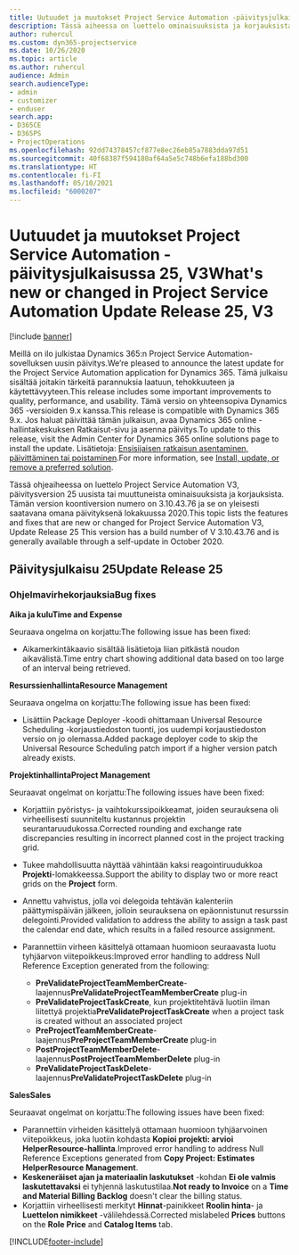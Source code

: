 ```yaml
---
title: Uutuudet ja muutokset Project Service Automation -päivitysjulkaisussa 25, V3
description: Tässä aiheessa on luettelo ominaisuuksista ja korjauksista, jotka ovat käytettävissä Project Service Automation -päivitysjulkaisussa 25, V3.
author: ruhercul
ms.custom: dyn365-projectservice
ms.date: 10/26/2020
ms.topic: article
ms.author: ruhercul
audience: Admin
search.audienceType:
- admin
- customizer
- enduser
search.app:
- D365CE
- D365PS
- ProjectOperations
ms.openlocfilehash: 92dd74378457cf877e8ec26eb85a7883dda97d51
ms.sourcegitcommit: 40f68387f594180af64a5e5c748b6efa188bd300
ms.translationtype: HT
ms.contentlocale: fi-FI
ms.lasthandoff: 05/10/2021
ms.locfileid: "6000207"
---
```

# <a name="whats-new-or-changed-in-project-service-automation-update-release-25-v3"></a><span data-ttu-id="7172b-103">Uutuudet ja muutokset Project Service Automation -päivitysjulkaisussa 25, V3</span><span class="sxs-lookup"><span data-stu-id="7172b-103">What's new or changed in Project Service Automation Update Release 25, V3</span></span>

[!include [banner](../includes/psa-now-project-operations.md)]

<span data-ttu-id="7172b-104">Meillä on ilo julkistaa Dynamics 365:n Project Service Automation-sovelluksen uusin päivitys.</span><span class="sxs-lookup"><span data-stu-id="7172b-104">We’re pleased to announce the latest update for the Project Service Automation application for Dynamics 365.</span></span> <span data-ttu-id="7172b-105">Tämä julkaisu sisältää joitakin tärkeitä parannuksia laatuun, tehokkuuteen ja käytettävyyteen.</span><span class="sxs-lookup"><span data-stu-id="7172b-105">This release includes some important improvements to quality, performance, and usability.</span></span> <span data-ttu-id="7172b-106">Tämä versio on yhteensopiva Dynamics 365 -versioiden 9.x kanssa.</span><span class="sxs-lookup"><span data-stu-id="7172b-106">This release is compatible with Dynamics 365 9.x.</span></span> <span data-ttu-id="7172b-107">Jos haluat päivittää tämän julkaisun, avaa Dynamics 365 online -hallintakeskuksen Ratkaisut-sivu ja asenna päivitys.</span><span class="sxs-lookup"><span data-stu-id="7172b-107">To update to this release, visit the Admin Center for Dynamics 365 online solutions page to install the update.</span></span> <span data-ttu-id="7172b-108">Lisätietoja: [Ensisijaisen ratkaisun asentaminen, päivittäminen tai poistaminen](/power-platform/admin/install-remove-preferred-solution).</span><span class="sxs-lookup"><span data-stu-id="7172b-108">For more information, see [Install, update, or remove a preferred solution](/power-platform/admin/install-remove-preferred-solution).</span></span>

<span data-ttu-id="7172b-109">Tässä ohjeaiheessa on luettelo Project Service Automation V3, päivitysversion 25 uusista tai muuttuneista ominaisuuksista ja korjauksista. Tämän version koontiversion numero on 3.10.43.76 ja se on yleisesti saatavana omana päivityksenä lokakuussa 2020.</span><span class="sxs-lookup"><span data-stu-id="7172b-109">This topic lists the features and fixes that are new or changed for Project Service Automation V3, Update Release 25 This version has a build number of V 3.10.43.76 and is generally available through a self-update in October 2020.</span></span>

## <a name="update-release-25"></a><span data-ttu-id="7172b-110">Päivitysjulkaisu 25</span><span class="sxs-lookup"><span data-stu-id="7172b-110">Update Release 25</span></span>

### <a name="bug-fixes"></a><span data-ttu-id="7172b-111">Ohjelmavirhekorjauksia</span><span class="sxs-lookup"><span data-stu-id="7172b-111">Bug fixes</span></span>

<span data-ttu-id="7172b-112">**Aika ja kulu**</span><span class="sxs-lookup"><span data-stu-id="7172b-112">**Time and Expense**</span></span>

<span data-ttu-id="7172b-113">Seuraava ongelma on korjattu:</span><span class="sxs-lookup"><span data-stu-id="7172b-113">The following issue has been fixed:</span></span>

- <span data-ttu-id="7172b-114">Aikamerkintäkaavio sisältää lisätietoja liian pitkästä noudon aikavälistä.</span><span class="sxs-lookup"><span data-stu-id="7172b-114">Time entry chart showing additional data based on too large of an interval being retrieved.</span></span>

<span data-ttu-id="7172b-115">**Resurssienhallinta**</span><span class="sxs-lookup"><span data-stu-id="7172b-115">**Resource Management**</span></span>

<span data-ttu-id="7172b-116">Seuraava ongelma on korjattu:</span><span class="sxs-lookup"><span data-stu-id="7172b-116">The following issue has been fixed:</span></span>

- <span data-ttu-id="7172b-117">Lisättiin Package Deployer -koodi ohittamaan Universal Resource Scheduling -korjaustiedoston tuonti, jos uudempi korjaustiedoston versio on jo olemassa.</span><span class="sxs-lookup"><span data-stu-id="7172b-117">Added package deployer code to skip the Universal Resource Scheduling patch import if a higher version patch already exists.</span></span>

<span data-ttu-id="7172b-118">**Projektinhallinta**</span><span class="sxs-lookup"><span data-stu-id="7172b-118">**Project Management**</span></span>

<span data-ttu-id="7172b-119">Seuraavat ongelmat on korjattu:</span><span class="sxs-lookup"><span data-stu-id="7172b-119">The following issues have been fixed:</span></span>

- <span data-ttu-id="7172b-120">Korjattiin pyöristys- ja vaihtokurssipoikkeamat, joiden seurauksena oli virheellisesti suunniteltu kustannus projektin seurantaruudukossa.</span><span class="sxs-lookup"><span data-stu-id="7172b-120">Corrected rounding and exchange rate discrepancies resulting in incorrect planned cost in the project tracking grid.</span></span>
- <span data-ttu-id="7172b-121">Tukee mahdollisuutta näyttää vähintään kaksi reagointiruudukkoa **Projekti**-lomakkeessa.</span><span class="sxs-lookup"><span data-stu-id="7172b-121">Support the ability to display two or more react grids on the **Project** form.</span></span>
- <span data-ttu-id="7172b-122">Annettu vahvistus, jolla voi delegoida tehtävän kalenteriin päättymispäivän jälkeen, jolloin seurauksena on epäonnistunut resurssin delegointi.</span><span class="sxs-lookup"><span data-stu-id="7172b-122">Provided validation to address the ability to assign a task past the calendar end date, which results in a failed resource assignment.</span></span>
- <span data-ttu-id="7172b-123">Parannettiin virheen käsittelyä ottamaan huomioon seuraavasta luotu tyhjäarvon viitepoikkeus:</span><span class="sxs-lookup"><span data-stu-id="7172b-123">Improved error handling to address Null Reference Exception generated from the following:</span></span>

    - <span data-ttu-id="7172b-124">**PreValidateProjectTeamMemberCreate**-laajennus</span><span class="sxs-lookup"><span data-stu-id="7172b-124">**PreValidateProjectTeamMemberCreate** plug-in</span></span>
    - <span data-ttu-id="7172b-125">**PreValidateProjectTaskCreate**, kun projektitehtävä luotiin ilman liitettyä projektia</span><span class="sxs-lookup"><span data-stu-id="7172b-125">**PreValidateProjectTaskCreate** when a project task is created without an associated project</span></span>
    - <span data-ttu-id="7172b-126">**PreProjectTeamMemberCreate**-laajennus</span><span class="sxs-lookup"><span data-stu-id="7172b-126">**PreProjectTeamMemberCreate** plug-in</span></span>
    - <span data-ttu-id="7172b-127">**PostProjectTeamMemberDelete**-laajennus</span><span class="sxs-lookup"><span data-stu-id="7172b-127">**PostProjectTeamMemberDelete** plug-in</span></span>
    - <span data-ttu-id="7172b-128">**PreValidateProjectTaskDelete**-laajennus</span><span class="sxs-lookup"><span data-stu-id="7172b-128">**PreValidateProjectTaskDelete** plug-in</span></span>

<span data-ttu-id="7172b-129">**Sales**</span><span class="sxs-lookup"><span data-stu-id="7172b-129">**Sales**</span></span>

<span data-ttu-id="7172b-130">Seuraavat ongelmat on korjattu:</span><span class="sxs-lookup"><span data-stu-id="7172b-130">The following issues have been fixed:</span></span>

- <span data-ttu-id="7172b-131">Parannettiin virheiden käsittelyä ottamaan huomioon tyhjäarvoinen viitepoikkeus, joka luotiin kohdasta **Kopioi projekti: arvioi HelperResource-hallinta**.</span><span class="sxs-lookup"><span data-stu-id="7172b-131">Improved error handling to address Null Reference Exceptions generated from **Copy Project: Estimates HelperResource Management**.</span></span>
- <span data-ttu-id="7172b-132">**Keskeneräiset ajan ja materiaalin laskutukset** -kohdan **Ei ole valmis laskutettavaksi** ei tyhjennä laskutustilaa.</span><span class="sxs-lookup"><span data-stu-id="7172b-132">**Not ready to Invoice** on a **Time and Material Billing Backlog** doesn't clear the billing status.</span></span>
- <span data-ttu-id="7172b-133">Korjattiin virheellisesti merkityt **Hinnat**-painikkeet **Roolin hinta**- ja **Luettelon nimikkeet** -välilehdessä.</span><span class="sxs-lookup"><span data-stu-id="7172b-133">Corrected mislabeled **Prices** buttons on the **Role Price** and **Catalog Items** tab.</span></span>


[!INCLUDE[footer-include](../includes/footer-banner.md)]